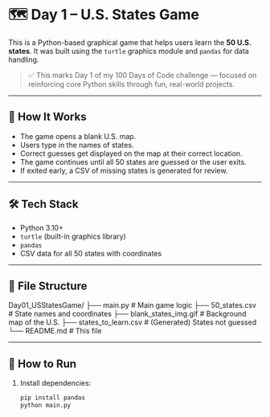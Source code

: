 # 🗺️ Day 1 – U.S. States Game

This is a Python-based graphical game that helps users learn the **50 U.S. states**. It was built using the `turtle` graphics module and `pandas` for data handling.

> ✅ This marks Day 1 of my 100 Days of Code challenge — focused on reinforcing core Python skills through fun, real-world projects.

---

## 🎯 How It Works

- The game opens a blank U.S. map.
- Users type in the names of states.
- Correct guesses get displayed on the map at their correct location.
- The game continues until all 50 states are guessed or the user exits.
- If exited early, a CSV of missing states is generated for review.

---

## 🛠️ Tech Stack

- Python 3.10+
- `turtle` (built-in graphics library)
- `pandas`
- CSV data for all 50 states with coordinates

---

## 📂 File Structure
Day01_USStatesGame/
├── main.py # Main game logic
├── 50_states.csv # State names and coordinates
├── blank_states_img.gif # Background map of the U.S.
├── states_to_learn.csv # (Generated) States not guessed
└── README.md # This file


---

## 🚀 How to Run

1. Install dependencies:
    ```bash
    pip install pandas
    python main.py

